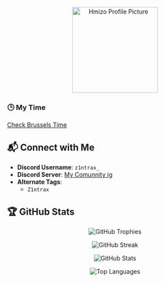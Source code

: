 <div align="center">
  <img src="https://cdn.discordapp.com/attachments/1346452057158193294/1362740739632533514/crying-rin-okumura-blue-exorcist-anime-discord-pfp-vmlah3pk5pq7w1u6.jpg?ex=68037eb6&is=68022d36&hm=8850ac245e0dc7671c12b8f2cbd90741871f92e5c5903bbd22cdbad775166a51" width="200" height="200" alt="Hmizo Profile Picture" />
</div>


### 🕒 My Time
[Check Brussels Time](https://time.is/Brussels)



## 📬 Connect with Me

- **Discord Username**: `z1ntrax_`
- **Discord Server**: [My Comunnity ig](https://discord.gg/bcX3U3e6ms)
- **Alternate Tags**:
  - `Z1ntrax`

## 🏆 GitHub Stats

<div align="center">

  ![GitHub Trophies](https://github-profile-trophy.vercel.app/?username=TBD-Development-Group&theme=dracula)
  
  ![GitHub Streak](https://github-readme-streak-stats.herokuapp.com/?user=TBD-Development-Group&theme=tokyonight)
  
  ![GitHub Stats](https://github-readme-stats.vercel.app/api?username=TBD-Development-Group&show_icons=true&theme=tokyonight&count_private=true)
  
  ![Top Languages](https://github-readme-stats.vercel.app/api/top-langs/?username=TBD-Development-Group&layout=compact&theme=tokyonight)

</div>
